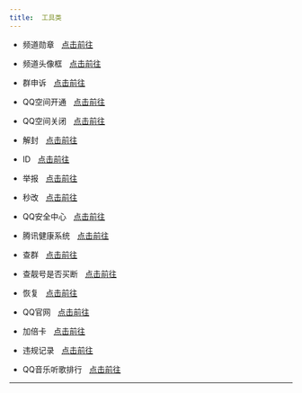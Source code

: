```yaml
---
title:  工具类
---
```



- 频道勋章ㅤ[点击前往](http://qun.qq.com/guild/h5/guild-medal/)<br>

- 频道头像框ㅤ[点击前往](https://qun.qq.com/guild/h5/guild-head-frame/)<br>

- 群申诉ㅤ[点击前往](https://kf.qq.com/touch/bill/191022selfqad1af51e9.html)<br>

- QQ空间开通ㅤ[点击前往](http://imgcache.qq.com/qzone/web/load2.html)<br>

- QQ空间关闭ㅤ[点击前往](https://imgcache.qq.com/qzone/web/qzone_submit_close.html)<br>

- 解封ㅤ[点击前往](https://aq.qq.com/cn2/index)<br>

- IDㅤ[点击前往](https://club.vip.qq.com/qid/card?_wv=16777216&_proxy=1)<br>

- 举报ㅤ[点击前往](https://110.qq.com/touch/)<br>

- 秒改ㅤ[点击前往](https://ti.qq.com/safe/securityphone?from=merge?type=4&plat=1&app=1&version=8.4.5.4715&device=R11&system=8.1.0&systemInt=27)<br>

- QQ安全中心ㅤ[点击前往](https://accounts.qq.com/homepage#/)<br>

- 腾讯健康系统ㅤ[点击前往](https://jiazhang.qq.com/wap/health/dist/home/index.html?_wv=1&channel_id=4&source=h5_qq&puin=1524307574&uflag=1659325516810#/)<br>

- 查群ㅤ[点击前往](https://vip.qq.com/client/group/upgrade.html)<br>

- 查靓号是否买断ㅤ[点击前往](https://haoma.qq.com/expire/)<br>

- 恢复ㅤ[点击前往](https://huifu.qq.com/)<br>

- QQ官网ㅤ[点击前往](https://im.qq.com/)<br>

- 加倍卡ㅤ[点击前往](https://mq.vip.qq.com/m/coupon/speedcard)<br>

- 违规记录ㅤ[点击前往](https://m.q.qq.com/a/s/07befc388911b30c2359bfa383f2d693)<br>

- QQ音乐听歌排行ㅤ[点击前往](https://y.qq.com/m/client/vipexchange/index.html)<br>

---
